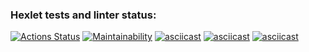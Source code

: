 ### Hexlet tests and linter status:
[![Actions Status](https://github.com/SpaceJumperdono/java-project-61/workflows/hexlet-check/badge.svg)](https://github.com/SpaceJumperdono/java-project-61/actions)
[![Maintainability](https://api.codeclimate.com/v1/badges/fc7c9e9822f79054431d/maintainability)](https://codeclimate.com/github/SpaceJumperdono/java-project-61/maintainability)
[![asciicast](https://asciinema.org/a/575206.svg)](https://asciinema.org/a/575206)
[![asciicast](https://asciinema.org/a/575503.svg)](https://asciinema.org/a/575503)
[![asciicast](https://asciinema.org/a/575566.svg)](https://asciinema.org/a/575566)
